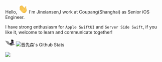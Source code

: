 
Hello, <img src="assets/hi.gif" width="30 px"> I'm Jinxiansen,I work at Coupang(Shanghai) as Senior iOS Engineer.


I have strong enthusiasm for `Apple SwiftUI` and `Server Side Swift`, if you like it, welcome to learn and communicate together!

<img src="assets/cat.gif" width="30">


<img align="center" src="https://github-readme-stats.vercel.app/api?username=Jinxiansen&show_icons=true&title_color=333&icon_color=fac926&text_color=777&bg_color=f8f8f8" alt="晋先森's Github Stats">

![](https://visitor-badge.glitch.me/badge?page_id=<jinxiansen>)

